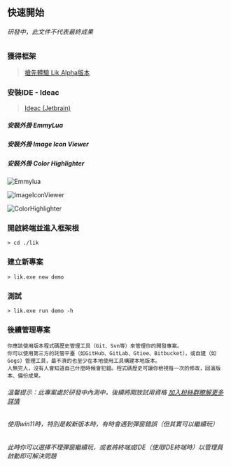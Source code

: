 ## 快速開始

###### 研發中，此文件不代表最終成果

### 獲得框架

> <a target="_blank" href="https://afdian.net/a/hunzsig">搶先體驗 Lik Alpha版本</a>

### 安裝IDE - Ideac

> <a target="_blank" href="https://www.jetbrains.com/idea/download/#section=windows">Ideac (Jetbrain)</a>

##### 安裝外掛 EmmyLua

##### 安裝外掛 Image Icon Viewer

##### 安裝外掛 Color Highlighter

![Emmylua](/assets/emmylua.png)

![ImageIconViewer](/assets/imageIconViewer.png)

![ColorHighlighter](/assets/colorHighlighter.png)

### 開啟終端並進入框架根

```
> cd ./lik
```

### 建立新專案

```
> lik.exe new demo
```

### 測試

```
> lik.exe run demo -h
```

### 後續管理專案

```text
你應該使用版本程式碼歷史管理工具（Git、Svn等）來管理你的開發專案。
你可以使用第三方的託管平臺（如GitHub、GitLab、Gtiee、Bitbucket），或自建（如Gogs）管理工具，最不濟的也至少在本地使用工具構建本地版本。
人無完人，沒有人會知道自己什麼時候會犯錯。程式碼歷史可讓你檢視每一次的修改，回滾版本、備份成果。
```

###### 溫馨提示：此專案處於研發中內測中，後續將開放試用資格 <a target="_blank" href="https://afdian.net/a/hunzsig">加入粉絲群瞭解更多詳情</a>

###### 使用win11時，特別是較新版本時，有時會遇到彈窗錯誤（但其實可以繼續玩）

###### 此時你可以選擇不理彈窗繼續玩，或者將終端或IDE（使用IDE終端時）以管理員啟動即可解決問題
